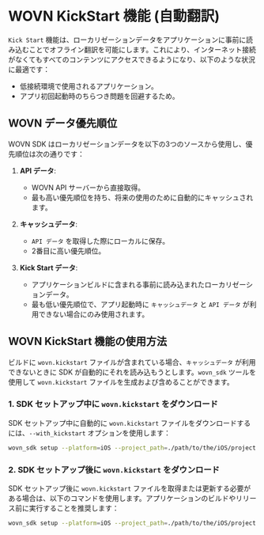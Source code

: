 # WOVN KickStart 機能 (自動翻訳)

`Kick Start` 機能は、ローカリゼーションデータをアプリケーションに事前に読み込むことでオフライン翻訳を可能にします。これにより、インターネット接続がなくてもすべてのコンテンツにアクセスできるようになり、以下のような状況に最適です：

- 低接続環境で使用されるアプリケーション。
- アプリ初回起動時のちらつき問題を回避するため。

## WOVN データ優先順位

WOVN SDK はローカリゼーションデータを以下の3つのソースから使用し、優先順位は次の通りです：

1. **API データ**:
   - WOVN API サーバーから直接取得。
   - 最も高い優先順位を持ち、将来の使用のために自動的にキャッシュされます。

2. **キャッシュデータ**:
   - `API データ` を取得した際にローカルに保存。
   - 2番目に高い優先順位。

3. **Kick Start データ**:
   - アプリケーションビルドに含まれる事前に読み込まれたローカリゼーションデータ。
   - 最も低い優先順位で、アプリ起動時に `キャッシュデータ` と `API データ` が利用できない場合にのみ使用されます。

## WOVN KickStart 機能の使用方法

ビルドに `wovn.kickstart` ファイルが含まれている場合、`キャッシュデータ` が利用できないときに SDK が自動的にそれを読み込もうとします。`wovn_sdk` ツールを使用して `wovn.kickstart` ファイルを生成および含めることができます。

### 1. SDK セットアップ中に `wovn.kickstart` をダウンロード

SDK セットアップ中に自動的に `wovn.kickstart` ファイルをダウンロードするには、`--with_kickstart` オプションを使用します：

```bash
wovn_sdk setup --platform=iOS --project_path=./path/to/the/iOS/project.xcodeproj --sdk_version=latest --with_kickstart --with_string_resources -y
```

### 2. SDK セットアップ後に `wovn.kickstart` をダウンロード

SDK セットアップ後に `wovn.kickstart` ファイルを取得または更新する必要がある場合は、以下のコマンドを使用します。アプリケーションのビルドやリリース前に実行することを推奨します：

```bash
wovn_sdk setup --platform=iOS --project_path=./path/to/the/iOS/project.xcodeproj
```
